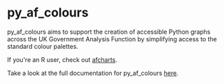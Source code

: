 # py_af_colours
py_af_colours aims to support the creation of accessible Python graphs across
the UK Government Analysis Function by simplifying access to the standard
colour palettes.

If you're an R user, check out [afcharts](https://github.com/best-practice-and-impact/afcharts).

Take a look at the full documentation for py_af_colours [here](https://best-practice-and-impact.github.io/py-af-colours/).
